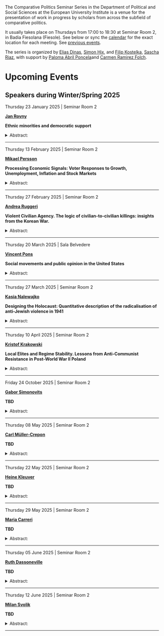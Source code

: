 The Comparative Politics Seminar Series in the Department of Political
and Social Sciences at the European University Institute is a venue for
the presentation of work in progress by scholars from across the
subfield of comparative politics.

It usually takes place on Thursdays from 17:00 to 18:30 at Seminar Room
2, in Badia Fiesolana (Fiesole). See below or sync the
[calendar](webcal://raw.githubusercontent.com/cpss-eui/cpss-eui.github.io/main/events.ics)
for the exact location for each meeting. See [previous
events](https://cpss-eui.github.io/old_events.html).

The series is organized by [Elias
Dinas](https://www.eui.eu/people?id=elias-dinas), [Simon
Hix](https://simonhix.com//), and [Filip
Kostelka](https://filipkostelka.com/), [Sascha
Riaz](https://saschariaz.com/), with support by [Paloma Abril
Poncela](https://www.eui.eu/people?id=paloma-abril-poncela)and [Carmen
Ramirez Folch](https://www.eui.eu/people?id=carmen-ramirez-folch).

# Upcoming Events

## Speakers during Winter/Spring 2025

Thursday 23 January 2025 | Seminar Room 2
<p>
<strong><a href='https://www.rovny.org/'>Jan Rovny</a></strong>
</p>

**Ethnic minorities and democratic support**

<details>
<summary>
Abstract:
</summary>
<p>
Ethnicity and democracy are generally expected to be at odds with each
other. However, studies rarely engage with the democratic preferences
and minorities and fail to consider democracy as a multifaceted concept,
combining majoritarian decision-making with counter-majoritarian rights
protection. This project argues that ethnic minorities view democracy in
light of their position within the polity. Their democratic preferences
are not unidimensional, but rather depend on the specific aspect of
democracy. The project investigates four core tenets of democracy:
electoral democracy, liberal democracy, social rights, and people rule;
as well as three oppositions to democracy: populism, illiberalism, and
authoritarianism. The project demonstrates that minorities differ in
their focus on distinct aspects of democracy. Minorities with a more
precarious association to the majority-dominated state – eastern
European historical minorities and western European Muslims – are
particularly concerned about liberal democracy and social rights, while
being more hesitant about electoral and popular democracy. Minorities
more rooted within the existing state – western European historical
minorities – show lower concern for democracy in general.
</p>
</details>
<hr>
Thursday 13 February 2025 | Seminar Room 2
<p>
<strong><a href='https://mikaelpersson.org/'>Mikael Persson</a></strong>
</p>

**Processing Economic Signals: Voter Responses to Growth, Unemployment,
Inflation and Stock Markets**

<details>
<summary>
Abstract:
</summary>
<p>
Economic voting theory suggests that voters reward incumbents for strong
economic performance and punish them for weak performance. However, this
view often ignores the multidimensional nature of the economy. Hence, we
lack systematic evidence about how voters simultaneously process
multiple economic signals. This study provides a comprehensive
examination of how voters respond to four key economic dimensions:
growth, unemployment, inflation, and stock markets. We develop a
theoretical framework distinguishing between different types of economic
reasoning: macroeconomic, egotropic, sociotropic, and distributive
reasoning. We first use descriptive data from OECD countries to
understand the economy’s dimensionality and analyze survey data from
national election studies to assess the impact on economic evaluations.
Finally, we present findings from survey experiments conducted in
Germany, Sweden, and the United States, tailored to analyze the impact
of the four economic dimensions in an ideal information setting. Our
results reveal interesting patterns in how voters process economic
information. Voters can discern relationships between economic
dimensions and their effects on personal and economic circumstances, and
distributional outcomes. Subsequently, all four signals independently
affect preferences for economic policy and voting intentions. Inflation
emerges as a dominant factor, shaping personal and national economic
evaluations. Our findings challenge traditional approaches to economic
voting by exploring how voters integrate multiple economic signals. By
emphasizing the multidimensionality of economic signals, we highlight
implications for democratic accountability.
</p>
</details>
<hr>
Thursday 27 February 2025 | Seminar Room 2
<p>
<strong><a href='0'>Andrea Ruggeri</a></strong>
</p>

**Violent Civilian Agency. The logic of civilian-to-civilian killings:
insights from the Korean War.**

<details>
<summary>
Abstract:
</summary>
<p>
The concept of violent civilian agency in wartime remains largely
unexplored. Challenging the prevailing view of civilians as passive
victims or bystanders of violence, we propose a theory of pre-emptive
civilian killings to explain the motive, timing, and location of
incidents where civilians proactively turn to violence against each
other during conflicts. Our argument suggests that civilian-on-civilian
violence primarily occurs in areas where locals have collaborated with
occupying military forces. Specifically, collaborators may engage in
preemptive killings of non-collaborators to prevent whistleblowing but
also prevent victims’ revenge, especially as invading forces retreat and
rival armed groups advance. We empirically test this theory using
geocoded event data from the Korean War (1950–1953), focusing on
civilian violence patterns surrounding the North Korean troops’ abrupt
retreat, ordered by Kim Il-sung. Our findings reveal a significant
increase in pre-emptive civilian killings following the retreat,
particularly in regions with high levels of prior collaboration. This
study makes three key contributions: it highlights the concept of
violent agency among civilians, theorizes the conditions under which
such agency emerges, and empirically tests these ideas using novel data.
By shedding light on civilian behaviour in war, our work reveals how
specific incentives and opportunities can lead civilians to become
active perpetrators of violence against one another.
</p>
</details>
<hr>
Thursday 20 March 2025 | Sala Belvedere 
<p>
<strong><a href='https://www.vincentpons.org/'>Vincent Pons</a></strong>
</p>

**Social movements and public opinion in the United States**

<details>
<summary>
Abstract:
</summary>
<p>
Recent social movements stand out by their spontaneous nature and lack
of stable leadership, raising doubts on their ability to generate
political change. This article provides systematic evidence on the
effects of protests on public opinion and political attitudes. Drawing
on a database covering the quasi-universe of protests held in the United
States, we identify 14 social movements that took place from 2017 to
2022, covering topics related to environmental protection, gender
equality, gun control, immigration, national and international politics,
and racial issues. We use Twitter data, Google search volumes, and
high-frequency surveys to track the evolution of online interest, policy
views, and vote intentions before and after the outset of each movement.
Combining national level event studies with difference-in-differences
designs exploiting variation in local protest intensity, we find that
protests generate substantial internet activity but have limited effects
on political attitudes. Except for the Black Lives Matter protests
following the death of George Floyd, which shifted views on racial
discrimination and increased votes for the Democrats, we estimate
precise null effects of protests on public opinion and electoral
behaviour.
</p>
</details>
<hr>
Thursday 27 March 2025 | Seminar Room 2
<p>
<strong><a href='https://kasia-nalewajko.github.io/'>Kasia
Nalewajko</a></strong>
</p>

**Designing the Holocaust: Quantitative description of the
radicalisation of anti-Jewish violence in 1941**

<details>
<summary>
Abstract:
</summary>
<p>
Who devised the Holocaust and decided on its implementation? Most
historians agree that the Holocaust originated during the invasion of
the Soviet Union, before the Conference in Wannsee in January 1942.
While Hitler’s responsibility is not put into question, scholars do
disagree about the exact place, time and authorship of the genocide.
This article systematically describes the violence committed in 1941 by
Nazi Germany and their collaborators during the invasion of the USSR.
Drawing on information from interviews with Holocaust witnesses
meticulously conducted by an NGO Yahad-In Unum, I classify the violence
experienced by the Jews by its degree, intent and perpetratorship. In
line with existing historical literature, in 1941, I find considerable
heterogeneity between the degree of violence with major, swiftly
committed killings concentrated in contemporary Lithuania, some parts of
Ukraine and Moldova. Conversely, large swaths of today’s territories of
Belarus and Galicia in Ukraine did not experience mass killings until
after the Wannsee Conference. A new and surprising finding relates to
the lack of violence: while scholars believe that the fate of the Soviet
Jews was “sealed” already in 1941, it turns out that the majority of
localities did not experience any violence until after the Wannsee
Conference. In sum, a few entrepreneurial commanders started devising
especially sadistic, large-scale shootings already in July 1941. Those
must have gained approval of the Nazi leadership and were implemented
across the entire controlled territory from 1942 onwards, at the same
time as Jews of Central and Western Europe started being transported to
extermination camps.
</p>
</details>
<hr>
Thursday 10 April 2025 | Seminar Room 2
<p>
<strong><a href='https://krzyskrakowski.github.io/'>Kristof
Krakowski</a></strong>
</p>

**Local Elites and Regime Stability. Lessons from Anti-Communist
Resistance in Post-World War II Poland**

<details>
<summary>
Abstract:
</summary>
<p>
Regime changes are common around the world. How do newly-established
regimes interact with old regime elites? While pre-existing elites can
directly challenge the new regime, their human and social capital may
also bolster governance, indirectly reducing resistance against new
authorities. We study foreign-imposed regime change in post-WWII Poland,
tracing the impact of local Polish elites, including nobility,
intellectuals, and army officers, on opposition to the Soviet-backed
communist regime. We exploit plausibly random variation in Polish
officers’ wartime deployment and imprisonment for causal identification.
While most officers in Nazi captivity survived, those in Soviet
captivity largely perished. Leveraging differences in officers’ wartime
experiences, we find that municipalities with more surviving local
elites experienced fewer Solidarno´s protests in the 1980s. Historical
evidence suggests that surviving elites enhanced local economic
development and public services, easing grievances against the communist
regime. The economically beneficial effects of elite survival can be
traced to this day.
</p>
</details>
<hr>
Friday 24 October 2025 | Seminar Room 2
<p>
<strong><a href='https://www.gaborsimonovits.com/'>Gabor
Simonovits</a></strong>
</p>

**TBD**

<details>
<summary>
Abstract:
</summary>
<p>
TBD
</p>
</details>
<hr>
Thursday 08 May 2025 | Seminar Room 2
<p>
<strong><a href='https://www.carlmueller-crepon.org/'>Carl
Müller-Crepon</a></strong>
</p>

**TBD**

<details>
<summary>
Abstract:
</summary>
<p>
TBD
</p>
</details>
<hr>
Thursday 22 May 2025 | Seminar Room 2
<p>
<strong><a href='https://www.heike-kluever.com/'>Heine
Kleuver</a></strong>
</p>

**TBD**

<details>
<summary>
Abstract:
</summary>
<p>
TBD
</p>
</details>
<hr>
Thursday 29 May 2025 | Seminar Room 2
<p>
<strong><a href='https://www.mariacarreri.com/'>Maria
Carreri</a></strong>
</p>

**TBD**

<details>
<summary>
Abstract:
</summary>
<p>
TBD
</p>
</details>
<hr>
Thursday 05 June 2025 | Seminar Room 2
<p>
<strong><a href='https://ruthdassonneville.netlify.app/'>Ruth
Dassoneville</a></strong>
</p>

**TBD**

<details>
<summary>
Abstract:
</summary>
<p>
TBD
</p>
</details>
<hr>
Thursday 12 June 2025 | Seminar Room 2
<p>
<strong><a href='0'>Milan Svolik</a></strong>
</p>

**TBD**

<details>
<summary>
Abstract:
</summary>
<p>
TBD
</p>
</details>
<hr>
